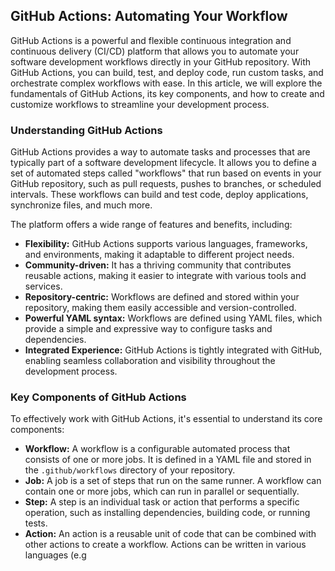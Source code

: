 ## GitHub Actions: Automating Your Workflow

GitHub Actions is a powerful and flexible continuous integration and continuous delivery (CI/CD) platform that allows you to automate your software development workflows directly in your GitHub repository. With GitHub Actions, you can build, test, and deploy code, run custom tasks, and orchestrate complex workflows with ease. In this article, we will explore the fundamentals of GitHub Actions, its key components, and how to create and customize workflows to streamline your development process.

### Understanding GitHub Actions

GitHub Actions provides a way to automate tasks and processes that are typically part of a software development lifecycle. It allows you to define a set of automated steps called "workflows" that run based on events in your GitHub repository, such as pull requests, pushes to branches, or scheduled intervals. These workflows can build and test code, deploy applications, synchronize files, and much more.

The platform offers a wide range of features and benefits, including:
- **Flexibility:** GitHub Actions supports various languages, frameworks, and environments, making it adaptable to different project needs.
- **Community-driven:** It has a thriving community that contributes reusable actions, making it easier to integrate with various tools and services.
- **Repository-centric:** Workflows are defined and stored within your repository, making them easily accessible and version-controlled.
- **Powerful YAML syntax:** Workflows are defined using YAML files, which provide a simple and expressive way to configure tasks and dependencies.
- **Integrated Experience:** GitHub Actions is tightly integrated with GitHub, enabling seamless collaboration and visibility throughout the development process.

### Key Components of GitHub Actions

To effectively work with GitHub Actions, it's essential to understand its core components:

- **Workflow:** A workflow is a configurable automated process that consists of one or more jobs. It is defined in a YAML file and stored in the `.github/workflows` directory of your repository.
- **Job:** A job is a set of steps that run on the same runner. A workflow can contain one or more jobs, which can run in parallel or sequentially.
- **Step:** A step is an individual task or action that performs a specific operation, such as installing dependencies, building code, or running tests.
- **Action:** An action is a reusable unit of code that can be combined with other actions to create a workflow. Actions can be written in various languages (e.g
